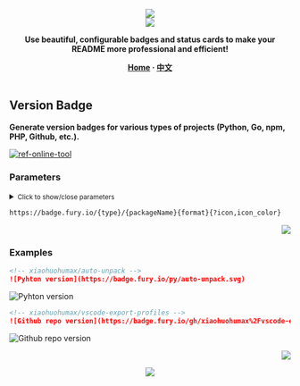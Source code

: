 <a name="readme-top"></a>

<div align="center">
  <div>
    <img src="https://capsule-render.vercel.app/api?type=waving&color=4D908E&height=160&section=header">
  </div>
  <a href="https://github.com/xiaohuohumax/readme-widget-hub">
    <img src="https://readme-typing-svg.demolab.com?font=Fira+Code&size=32&pause=1000&width=416&height=68&lines=%F0%9F%8E%96%EF%B8%8FReadme+Widget+Hub%F0%9F%8E%96%EF%B8%8F"/>
  </a>
  <p><b>Use beautiful, configurable badges and status cards to make your README more professional and efficient!</b></p>
  <div>
    <b>
       <a href="/README_en-US.md">Home</a>
      · <a href="README.md">中文</a>
    </b>
  </div>
  <br/>
</div>

## Version Badge

**Generate version badges for various types of projects (Python, Go, npm, PHP, Github, etc.).**

[![ref-online-tool]](https://badge.fury.io/)

### Parameters

<details >
<summary><small>Click to show/close parameters</small></summary><p></p>

| Name | Type | Required | Default | Description | More Description |
| -------------------- | -------------------- | ------------------------ | ----------------------- | --------------------------- | ------------------------------- |
| ![ref-params] | | | | | |
| `type` | `string` | `true` |  | Badge type | Supported: `js` (npm) `rb` (Ruby) `py` (Python) `go` (Go) `bo` (Bower) `gh` (Github) `nu` (NuGet) `ph` (PHP) `co` (CocoaPods) `pl` (Perl) `pg` (PGXN). |
| `packageName` | `string` | `true` |  | Package name | Escape special characters, such as `/` to `%2F`. |
| `format` | `string` | `true` |  | Format | Supported: `.svg` `.png` `@2x.png`. |
| ![ref-querys] | | | | | |
| `icon` | `string` |  |  | Icon | Fixed prefix: `si%3A` for example: `icon=si%3Agithub`. |
| `icon_color` | `string` |  |  | Icon color | Format: `HEX` for example: `#FF0000`. |

</details>

```txt
https://badge.fury.io/{type}/{packageName}{format}{?icon,icon_color}
```

<p align="right"><a href="#readme-top"><img src="https://img.shields.io/badge/Back%20to%20top-555555?style=for-the-badge"></a></p>

### Examples

```markdown
<!-- xiaohuohumax/auto-unpack -->
![Pyhton version](https://badge.fury.io/py/auto-unpack.svg)
```

<div>
  <img src="https://badge.fury.io/py/auto-unpack.svg" alt="Pyhton version" />
</div>

```markdown
<!-- xiaohuohumax/vscode-export-profiles -->
![Github repo version](https://badge.fury.io/gh/xiaohuohumax%2Fvscode-export-profiles.svg)
```

<div>
  <img src="https://badge.fury.io/gh/xiaohuohumax%2Fvscode-export-profiles.svg" alt="Github repo version" />
</div>

<p align="right"><a href="#readme-top"><img src="https://img.shields.io/badge/Back%20to%20top-555555?style=for-the-badge"></a></p>

<div align="center">
  <img src="https://capsule-render.vercel.app/api?type=waving&color=4D908E&height=100&section=footer">
</div>

[ref-params]: https://img.shields.io/badge/Path%20Params-526E86

[ref-querys]: https://img.shields.io/badge/Query%20Params-526E86

[ref-action-outputs]: https://img.shields.io/badge/Action%20Outputs-526E86

[ref-online-tool]: https://img.shields.io/badge/Online%20Tools-F94144?style=for-the-badge&logo=data:image/svg+xml;base64,PHN2ZyB4bWxucz0iaHR0cDovL3d3dy53My5vcmcvMjAwMC9zdmciIGNsYXNzPSJpb25pY29uIiB2aWV3Qm94PSIwIDAgNTEyIDUxMiI+PHBhdGggZD0iTTIwOCAzNTJoLTY0YTk2IDk2IDAgMDEwLTE5Mmg2NE0zMDQgMTYwaDY0YTk2IDk2IDAgMDEwIDE5MmgtNjRNMTYzLjI5IDI1NmgxODcuNDIiIGZpbGw9Im5vbmUiIHN0cm9rZT0iI2ZmZiIgc3Ryb2tlLWxpbmVjYXA9InJvdW5kIiBzdHJva2UtbGluZWpvaW49InJvdW5kIiBzdHJva2Utd2lkdGg9IjM2Ii8+PC9zdmc+
